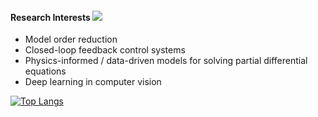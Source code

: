 #### Research Interests <img src="https://img.shields.io/github/stars/kimy-de?style=social">
* Model order reduction
* Closed-loop feedback control systems
* Physics-informed / data-driven models for solving partial differential equations
* Deep learning in computer vision

[![Top Langs](https://github-readme-stats.vercel.app/api/top-langs/?username=kimy-de&hide=jupyter%20notebook&layout=compact)](https://github.com/kimy-de/github-readme-stats)
<!--
**kimy-de/kimy-de** is a ✨ _special_ ✨ repository because its `README.md` (this file) appears on your GitHub profile.

Here are some ideas to get you started:

- 🔭 I’m currently working on ...
- 🌱 I’m currently learning ...
- 👯 I’m looking to collaborate on ...
- 🤔 I’m looking for help with ...
- 💬 Ask me about ...
- 📫 How to reach me: ...
- 😄 Pronouns: ...
- ⚡ Fun fact: ...
-->
